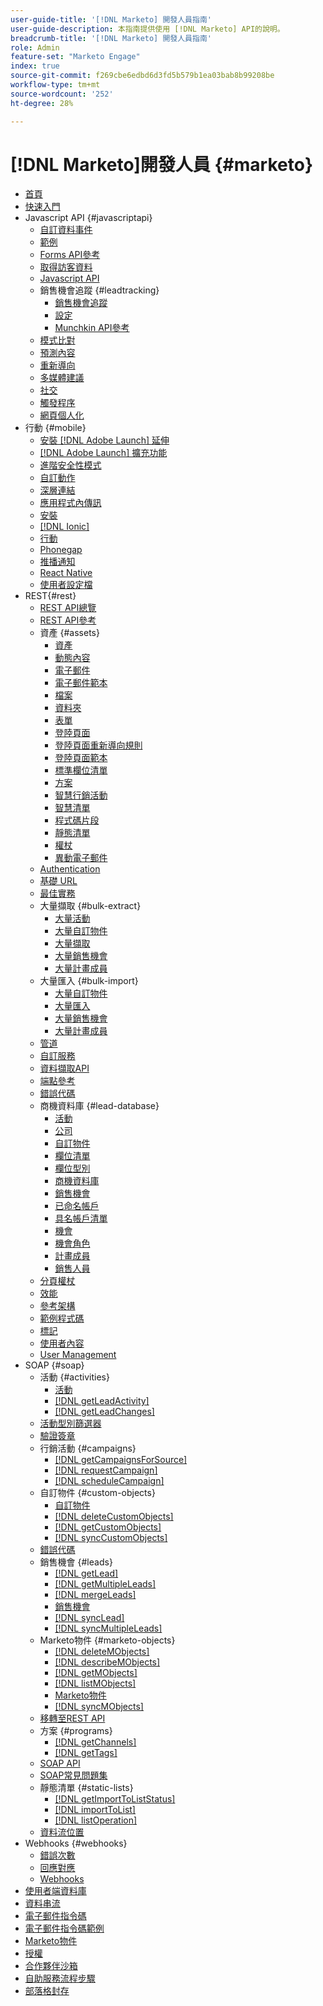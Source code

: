 ```yaml
---
user-guide-title: '[!DNL Marketo] 開發人員指南'
user-guide-description: 本指南提供使用 [!DNL Marketo] API的說明。
breadcrumb-title: '[!DNL Marketo] 開發人員指南'
role: Admin
feature-set: "Marketo Engage"
index: true
source-git-commit: f269cbe6edbd6d3fd5b579b1ea03bab8b99208be
workflow-type: tm+mt
source-wordcount: '252'
ht-degree: 28%

---
```



# [!DNL Marketo]開發人員 {#marketo}

- [首頁](home.md)
- [快速入門](getting-started.md)
- Javascript API {#javascriptapi}
   - [自訂資料事件](javascript-api/custom-data-events.md)
   - [範例](javascript-api/examples.md)
   - [Forms API參考](javascript-api/forms-api-reference.md)
   - [取得訪客資料](javascript-api/get-visitor-data.md)
   - [Javascript API](javascript-api/javascript-api.md)
   - 銷售機會追蹤 {#leadtracking}
      - [銷售機會追蹤](javascript-api/lead-tracking.md)
      - [設定](javascript-api/configuration.md)
      - [Munchkin API參考](javascript-api/api-reference.md)
   - [模式比對](javascript-api/pattern-match.md)
   - [預測內容](javascript-api/predictive-content.md)
   - [重新導向](javascript-api/redirect.md)
   - [多媒體建議](javascript-api/rich-media-recommendation.md)
   - [社交](javascript-api/social.md)
   - [觸發程序](javascript-api/triggers.md)
   - [網頁個人化](javascript-api/web-personalization.md)
- 行動 {#mobile}
   - [安裝 [!DNL Adobe Launch] 延伸](mobile/adobe-launch-extension-installation.md)
   - [[!DNL Adobe Launch] 擴充功能](mobile/adobe-launch-extension.md)
   - [進階安全性模式](mobile/advanced-security-access-mode.md)
   - [自訂動作](mobile/custom-actions.md)
   - [深層連結](mobile/enabling-deep-links-in-your-app.md)
   - [應用程式內傳訊](mobile/in-app-messages.md)
   - [安裝](mobile/installation.md)
   - [[!DNL Ionic]](mobile/ionic.md)
   - [行動](mobile/mobile.md)
   - [Phonegap](mobile/phonegap.md)
   - [推播通知](mobile/push-notifications.md)
   - [React Native](mobile/react-native.md)
   - [使用者設定檔](mobile/user-profiles.md)
- REST{#rest}
   - [REST API總覽](rest-api/rest-api.md)
   - [REST API參考](https://developer.adobe.com/marketo-apis/)
   - 資產 {#assets}
      - [資產](rest-api/assets.md)
      - [動態內容](rest-api/dynamic-content.md)
      - [電子郵件](rest-api/emails.md)
      - [電子郵件範本](rest-api/email-templates.md)
      - [檔案](rest-api/files.md)
      - [資料夾](rest-api/folders.md)
      - [表單](rest-api/forms.md)
      - [登陸頁面](rest-api/landing-pages.md)
      - [登陸頁面重新導向規則](rest-api/landing-page-redirect-rules.md)
      - [登陸頁面範本](rest-api/landing-page-templates.md)
      - [標準欄位清單](rest-api/list-of-standard-fields.md)
      - [方案](rest-api/programs.md)
      - [智慧行銷活動](rest-api/smart-campaigns.md)
      - [智慧清單](rest-api/smart-lists.md)
      - [程式碼片段](rest-api/snippets.md)
      - [靜態清單](rest-api/static-lists.md)
      - [權杖](rest-api/tokens.md)
      - [異動電子郵件](rest-api/transactional-email.md)
   - [Authentication](rest-api/authentication.md)
   - [基礎 URL](rest-api/base-url.md)
   - [最佳實務](rest-api/marketo-integration-best-practices.md)
   - 大量擷取 {#bulk-extract}
      - [大量活動](rest-api/bulk-activity-extract.md)
      - [大量自訂物件](rest-api/bulk-custom-object-extract.md)
      - [大量擷取](rest-api/bulk-extract.md)
      - [大量銷售機會](rest-api/bulk-lead-extract.md)
      - [大量計畫成員](rest-api/bulk-program-member-extract.md)
   - 大量匯入 {#bulk-import}
      - [大量自訂物件](rest-api/bulk-custom-object-import.md)
      - [大量匯入](rest-api/bulk-import.md)
      - [大量銷售機會](rest-api/bulk-lead-import.md)
      - [大量計畫成員](rest-api/bulk-program-member-import.md)
   - [管道](rest-api/channels.md)
   - [自訂服務](rest-api/custom-services.md)
   - [資料擷取API](rest-api/data-ingestion.md)
   - [端點參考](rest-api/endpoint-reference.md)
   - [錯誤代碼](rest-api/error-codes.md)
   - 商機資料庫 {#lead-database}
      - [活動](rest-api/activities.md)
      - [公司](rest-api/companies.md)
      - [自訂物件](rest-api/custom-objects.md)
      - [欄位清單](rest-api/fields.md)
      - [欄位型別](rest-api/field-types.md)
      - [商機資料庫](rest-api/lead-database.md)
      - [銷售機會](rest-api/leads.md)
      - [已命名帳戶](rest-api/named-accounts.md)
      - [具名帳戶清單](rest-api/named-account-lists.md)
      - [機會](rest-api/opportunities.md)
      - [機會角色](rest-api/opportunity-roles.md)
      - [計畫成員](rest-api/program-members.md)
      - [銷售人員](rest-api/sales-persons.md)
   - [分頁權杖](rest-api/paging-tokens.md)
   - [效能](rest-api/performance.md)
   - [參考架構](rest-api/reference-architectures.md)
   - [範例程式碼](https://github.com/Marketo/REST-Sample-Code)
   - [標記](rest-api/tags.md)
   - [使用者內容](rest-api/user-context.md)
   - [User Management](rest-api/user-management.md)
- SOAP {#soap}
   - 活動 {#activities}
      - [活動](soap-api/activities.md)
      - [[!DNL getLeadActivity]](soap-api/getleadactivity.md)
      - [[!DNL getLeadChanges]](soap-api/getleadchanges.md)
   - [活動型別篩選器](soap-api/activity-type-filters.md)
   - [驗證簽章](soap-api/authentication-signature.md)
   - 行銷活動 {#campaigns}
      - [[!DNL getCampaignsForSource]](soap-api/getcampaignsforsource.md)
      - [[!DNL requestCampaign]](soap-api/requestcampaign.md)
      - [[!DNL scheduleCampaign]](soap-api/schedulecampaign.md)
   - 自訂物件 {#custom-objects}
      - [自訂物件](soap-api/custom-objects.md)
      - [[!DNL deleteCustomObjects]](soap-api/deletecustomobjects.md)
      - [[!DNL getCustomObjects]](soap-api/getcustomobjects.md)
      - [[!DNL syncCustomObjects]](soap-api/synccustomobjects.md)
   - [錯誤代碼](soap-api/error-codes.md)
   - 銷售機會 {#leads}
      - [[!DNL getLead]](soap-api/getlead.md)
      - [[!DNL getMultipleLeads]](soap-api/getmultipleleads.md)
      - [[!DNL mergeLeads]](soap-api/mergeleads.md)
      - [銷售機會](soap-api/leads.md)
      - [[!DNL syncLead]](soap-api/synclead.md)
      - [[!DNL syncMultipleLeads]](soap-api/syncmultipleleads.md)
   - Marketo物件 {#marketo-objects}
      - [[!DNL deleteMObjects]](soap-api/deletemobjects.md)
      - [[!DNL describeMObjects]](soap-api/describemobject.md)
      - [[!DNL getMObjects]](soap-api/getmobjects.md)
      - [[!DNL listMObjects]](soap-api/listmobjects.md)
      - [Marketo物件](soap-api/marketo-objects.md)
      - [[!DNL syncMObjects]](soap-api/syncmobjects.md)
   - [移轉至REST API](soap-api/migration.md)
   - 方案 {#programs}
      - [[!DNL getChannels]](soap-api/getchannels.md)
      - [[!DNL getTags]](soap-api/gettags.md)
   - [SOAP API](soap-api/soap-api.md)
   - [SOAP常見問題集](soap-api/soap-faq.md)
   - 靜態清單 {#static-lists}
      - [[!DNL getImportToListStatus]](soap-api/getimporttoliststatus.md)
      - [[!DNL importToList]](soap-api/importtolist.md)
      - [[!DNL listOperation]](soap-api/listoperation.md)
   - [資料流位置](soap-api/stream-position.md)
- Webhooks {#webhooks}
   - [錯誤次數](webhooks/errors.md)
   - [回應對應](webhooks/response-mappings.md)
   - [Webhooks](webhooks/webhooks.md)
- [使用者端資料庫](https://github.com/Marketo/Community-Supported-Client-Libraries)
- [資料串流](https://developer.adobe.com/events/docs/guides/using/marketo/marketo-data-streams)
- [電子郵件指令碼](email-scripting.md)
- [電子郵件指令碼範例](examples.md)
- [Marketo物件](marketo-objects.md)
- [授權](api-license.md)
- [合作夥伴沙箱](partner-sandbox.md)
- [自助服務流程步驟](self-service-flow-steps.md)
- [部落格封存](blog.md)
